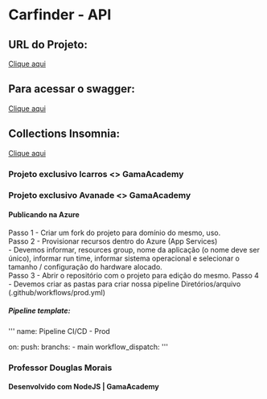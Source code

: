# Carfinder - API

## URL do Projeto:
[Clique aqui](https://carfinder-api.herokuapp.com/)

## Para acessar o swagger:
[Clique aqui](https://carfinder-api.herokuapp.com/swagger/)

## Collections Insomnia:
[Clique aqui](Insomnia_2022-07-04.yaml)

### Projeto exclusivo Icarros <> GamaAcademy

### Projeto exclusivo Avanade <> GamaAcademy

#### Publicando na Azure

Passo 1 - Criar um fork do projeto para domínio do mesmo, uso. <br>
Passo 2 - Provisionar recursos dentro do Azure (App Services) <br>
    - Devemos informar, resources group, nome da aplicação (o nome deve ser 
    único), informar run time, informar sistema operacional e selecionar o
    tamanho / configuração do hardware alocado. <br>
Passo 3 - Abrir o repositório com o projeto para edição do mesmo.
Passo 4 - Devemos criar as pastas para criar nossa pipeline
    Diretórios/arquivo (.github/workflows/prod.yml) <br>

##### Pipeline template:

'''
name: Pipeline CI/CD - Prod

on:
  push:
    branchs:
      - main
  workflow_dispatch: 
'''

### Professor Douglas Morais
#### Desenvolvido com NodeJS | GamaAcademy